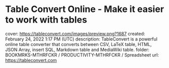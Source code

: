 # Table Convert Online - Make it easier to work with tables

cover: https://tableconvert.com/images/preview.png?1687
created: February 24, 2022 1:17 PM (UTC)
description: TableConvert is a powerful online table converter that converts between CSV, LaTeX table, HTML, JSON Array, insert SQL, Markdown table and MediaWiki table.
folder: BOOKMRKS-MTHRFCKR / PRODUCTIVITY-MTHRFCKR / Spreadsheet
url: https://tableconvert.com